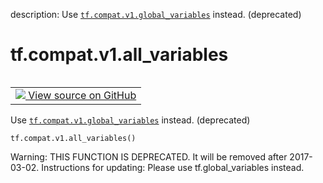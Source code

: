 description: Use <a href="../../../tf/compat/v1/global_variables.md"><code>tf.compat.v1.global_variables</code></a> instead. (deprecated)

<div itemscope itemtype="http://developers.google.com/ReferenceObject">
<meta itemprop="name" content="tf.compat.v1.all_variables" />
<meta itemprop="path" content="Stable" />
</div>

# tf.compat.v1.all_variables

<!-- Insert buttons and diff -->

<table class="tfo-notebook-buttons tfo-api nocontent" align="left">
<td>
  <a target="_blank" href="https://github.com/tensorflow/tensorflow/blob/r2.3/tensorflow/python/ops/variables.py#L3131-L3135">
    <img src="https://www.tensorflow.org/images/GitHub-Mark-32px.png" />
    View source on GitHub
  </a>
</td>
</table>



Use <a href="../../../tf/compat/v1/global_variables.md"><code>tf.compat.v1.global_variables</code></a> instead. (deprecated)

<pre class="devsite-click-to-copy prettyprint lang-py tfo-signature-link">
<code>tf.compat.v1.all_variables()
</code></pre>



<!-- Placeholder for "Used in" -->

Warning: THIS FUNCTION IS DEPRECATED. It will be removed after 2017-03-02.
Instructions for updating:
Please use tf.global_variables instead.